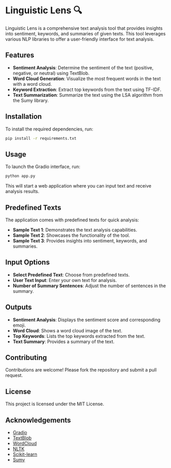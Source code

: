 # Linguistic Lens 🔍

Linguistic Lens is a comprehensive text analysis tool that provides insights into sentiment, keywords, and summaries of given texts. This tool leverages various NLP libraries to offer a user-friendly interface for text analysis.

## Features

- **Sentiment Analysis**: Determine the sentiment of the text (positive, negative, or neutral) using TextBlob.
- **Word Cloud Generation**: Visualize the most frequent words in the text with a word cloud.
- **Keyword Extraction**: Extract top keywords from the text using TF-IDF.
- **Text Summarization**: Summarize the text using the LSA algorithm from the Sumy library.

## Installation

To install the required dependencies, run:

```bash
pip install -r requirements.txt
```

## Usage

To launch the Gradio interface, run:

```bash
python app.py
```

This will start a web application where you can input text and receive analysis results.

## Predefined Texts

The application comes with predefined texts for quick analysis:

- **Sample Text 1**: Demonstrates the text analysis capabilities.
- **Sample Text 2**: Showcases the functionality of the tool.
- **Sample Text 3**: Provides insights into sentiment, keywords, and summaries.

## Input Options

- **Select Predefined Text**: Choose from predefined texts.
- **User Text Input**: Enter your own text for analysis.
- **Number of Summary Sentences**: Adjust the number of sentences in the summary.

## Outputs

- **Sentiment Analysis**: Displays the sentiment score and corresponding emoji.
- **Word Cloud**: Shows a word cloud image of the text.
- **Top Keywords**: Lists the top keywords extracted from the text.
- **Text Summary**: Provides a summary of the text.

## Contributing

Contributions are welcome! Please fork the repository and submit a pull request.

## License

This project is licensed under the MIT License.

## Acknowledgements

- [Gradio](https://gradio.app/)
- [TextBlob](https://textblob.readthedocs.io/en/dev/)
- [WordCloud](https://github.com/amueller/word_cloud)
- [NLTK](https://www.nltk.org/)
- [Scikit-learn](https://scikit-learn.org/stable/)
- [Sumy](https://github.com/miso-belica/sumy)
